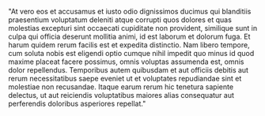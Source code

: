"At vero eos et accusamus et iusto odio dignissimos ducimus qui blanditiis praesentium 
voluptatum deleniti atque corrupti quos dolores et quas molestias excepturi sint occaecati 
cupiditate non provident, similique sunt in culpa qui officia deserunt mollitia animi, id 
est laborum et dolorum fuga. Et harum quidem rerum facilis est et expedita distinctio. Nam 
libero tempore, cum soluta nobis est eligendi optio cumque nihil impedit quo minus id quod 
maxime placeat facere possimus, omnis voluptas assumenda est, omnis dolor repellendus. 
Temporibus autem quibusdam et aut officiis debitis aut rerum necessitatibus saepe eveniet ut
et voluptates repudiandae sint et molestiae non recusandae. Itaque earum rerum hic tenetura
sapiente delectus, ut aut reiciendis voluptatibus maiores alias consequatur aut 
perferendis doloribus asperiores repellat."
